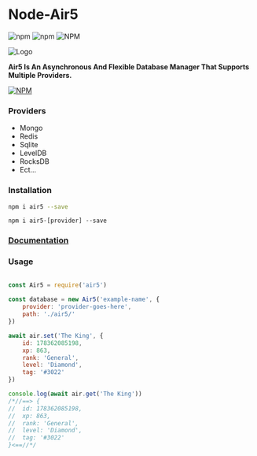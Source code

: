 # Node-Air5

![npm](https://img.shields.io/npm/dt/air5?style=flat-square) ![npm](https://img.shields.io/npm/v/air5?style=flat-square) ![NPM](https://img.shields.io/npm/l/air5?style=flat-square)

![Logo](https://i.ibb.co/b77Lytz/rsz-1rsz-logo.png)

**Air5 Is An Asynchronous And Flexible Database Manager That Supports Multiple Providers.**

[![NPM](https://nodei.co/npm/air5.png?downloads=true&downloadRank=true&stars=true&compact=true)](https://nodei.co/npm/air5/)

### Providers

- Mongo
- Redis
- Sqlite
- LevelDB
- RocksDB
- Ect...

### Installation

```bash
npm i air5 --save   
```
```
npm i air5-[provider] --save

```

### [Documentation](https://slicewire.gitbook.io/air5)

### Usage

```js

const Air5 = require('air5')
 
const database = new Air5('example-name', {
    provider: 'provider-goes-here',
    path: './air5/'
})

await air.set('The King', {
    id: 178362085198,
    xp: 863,
    rank: 'General',
    level: 'Diamond',
    tag: '#3022'
})

console.log(await air.get('The King'))
/*//==> {
//  id: 178362085198,
//  xp: 863,
//  rank: 'General',
//  level: 'Diamond',
//  tag: '#3022'
}<==//*/
```